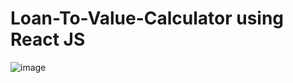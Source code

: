 # Loan-To-Value-Calculator using React JS


![image](https://user-images.githubusercontent.com/4272175/231696460-053c8826-5076-4535-af66-8ea5a6bdee58.png)
